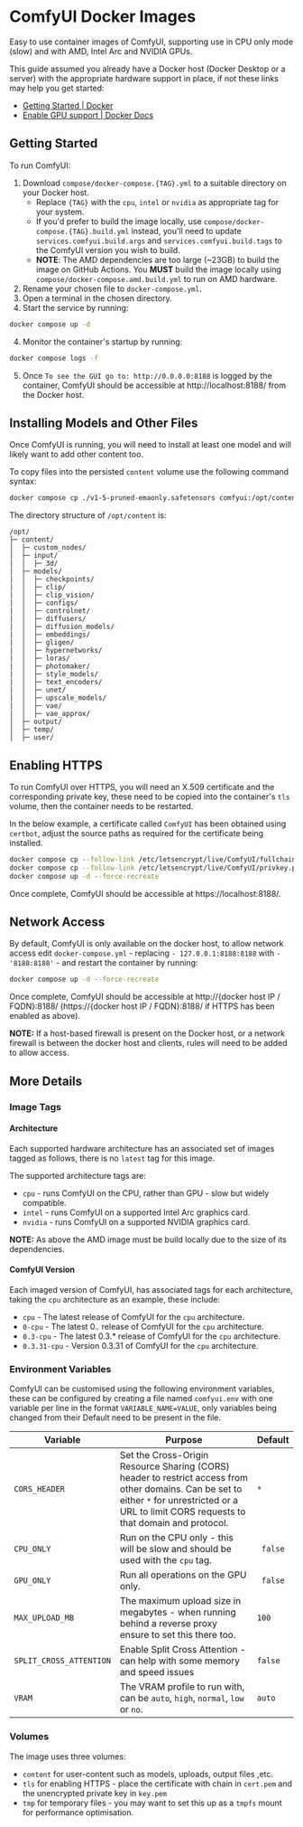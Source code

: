 <!--
SPDX-FileCopyrightText: 2025 Joe Pitt

SPDX-License-Identifier: GPL-3.0-only
-->

# ComfyUI Docker Images

Easy to use container images of ComfyUI, supporting use in CPU only mode (slow) and with AMD, Intel
Arc and NVIDIA GPUs.

This guide assumed you already have a Docker host (Docker Desktop or a server) with the appropriate
hardware support in place, if not these links may help you get started:

* [Getting Started | Docker](https://www.docker.com/get-started/)
* [Enable GPU support | Docker Docs](https://docs.docker.com/compose/how-tos/gpu-support/)

## Getting Started

To run ComfyUI:

1. Download `compose/docker-compose.{TAG}.yml` to a suitable directory on your Docker host.
    * Replace `{TAG}` with the `cpu`, `intel` or `nvidia` as appropriate tag for your system.
    * If you'd prefer to build the image locally, use `compose/docker-compose.{TAG}.build.yml`
        instead, you'll need to update `services.comfyui.build.args` and
        `services.comfyui.build.tags` to the ComfyUI version you wish to build.
    * **NOTE**: The AMD dependencies are too large (~23GB) to build the image on GitHub Actions.
        You **MUST** build the image locally using `compose/docker-compose.amd.build.yml` to run on
        AMD hardware.
2. Rename your chosen file to `docker-compose.yml`.
2. Open a terminal in the chosen directory.
3. Start the service by running:

```sh
docker compose up -d
```

4. Monitor the container's startup by running:

```sh
docker compose logs -f
```

5. Once `To see the GUI go to: http://0.0.0.0:8188` is logged by the container, ComfyUI should be
accessible at http://localhost:8188/ from the Docker host.

## Installing Models and Other Files

Once ComfyUI is running, you will need to install at least one model and will likely want to add
other content too.

To copy files into the persisted `content` volume use the following command syntax:

```sh
docker compose cp ./v1-5-pruned-emaonly.safetensors comfyui:/opt/content/models/checkpoints/
```

The directory structure of `/opt/content` is:

```
/opt/
├─ content/
│  ├─ custom_nodes/
│  ├─ input/
|  │  ├─ 3d/
│  ├─ models/
|  │  ├─ checkpoints/
|  │  ├─ clip/
|  │  ├─ clip_vision/
|  │  ├─ configs/
|  │  ├─ controlnet/
|  │  ├─ diffusers/
|  │  ├─ diffusion_models/
|  │  ├─ embeddings/
|  │  ├─ gligen/
|  │  ├─ hypernetworks/
|  │  ├─ loras/
|  │  ├─ photomaker/
|  │  ├─ style_models/
|  │  ├─ text_encoders/
|  │  ├─ unet/
|  │  ├─ upscale_models/
|  │  ├─ vae/
|  │  ├─ vae_approx/
│  ├─ output/
│  ├─ temp/
│  ├─ user/
```

## Enabling HTTPS

To run ComfyUI over HTTPS, you will need an X.509 certificate and the corresponding private key,
these need to be copied into the container's `tls` volume, then the container needs to be restarted.

In the below example, a certificate called `ComfyUI` has been obtained using `certbot`, adjust the
source paths as required for the certificate being installed.

```sh
docker compose cp --follow-link /etc/letsencrypt/live/ComfyUI/fullchain.pem comfyui:/etc/ssl/private/cert.pem
docker compose cp --follow-link /etc/letsencrypt/live/ComfyUI/privkey.pem comfyui:/etc/ssl/private/key.pem
docker compose up -d --force-recreate
```

Once complete, ComfyUI should be accessible at https://localhost:8188/.

## Network Access

By default, ComfyUI is only available on the docker host, to allow network access edit 
`docker-compose.yml` - replacing `- 127.0.0.1:8188:8188` with `- '8188:8188'` - and restart the
container by running:

```sh
docker compose up -d --force-recreate
```

Once complete, ComfyUI should be accessible at http://{docker host IP / FQDN}:8188/ 
(https://{docker host IP / FQDN}:8188/ if HTTPS has been enabled as above).

**NOTE:** If a host-based firewall is present on the Docker host, or a network firewall is between
the docker host and clients, rules will need to be added to allow access.

## More Details

### Image Tags

#### Architecture

Each supported hardware architecture has an associated set of images tagged as follows, there is no
`latest` tag for this image.

The supported architecture tags are:

* `cpu` - runs ComfyUI on the CPU, rather than GPU - slow but widely compatible.
* `intel` - runs ComfyUI on a supported Intel Arc graphics card.
* `nvidia` - runs ComfyUI on a supported NVIDIA graphics card.

**NOTE:** As above the AMD image must be build locally due to the size of its dependencies.

#### ComfyUI Version

Each imaged version of ComfyUI, has associated tags for each architecture, taking the `cpu`
architecture as an example, these include:

* `cpu` - The latest release of ComfyUI for the `cpu` architecture.
* `0-cpu` - The latest 0.*.* release of ComfyUI for the `cpu` architecture.
* `0.3-cpu` - The latest 0.3.* release of ComfyUI for the `cpu` architecture.
* `0.3.31-cpu` - Version 0.3.31 of ComfyUI for the `cpu` architecture.

### Environment Variables

ComfyUI can be customised using the following environment variables, these can be configured by
creating a file named `comfyui.env` with one variable per line in the format `VARIABLE_NAME=VALUE`,
only variables being changed from their Default need to be present in the file.

| Variable | Purpose | Default |
| -------- | ------- | ------- |
| `CORS_HEADER` | Set the Cross-Origin Resource Sharing (CORS) header to restrict access from other domains. Can be set to either `*` for unrestricted or a URL to limit CORS requests to that domain and protocol. | `*` |
| `CPU_ONLY` | Run on the CPU only - this will be slow and should be used with the `cpu` tag. | ` false` |
| `GPU_ONLY` | Run all operations on the GPU only. | ` false` |
| `MAX_UPLOAD_MB` | The maximum upload size in megabytes - when running behind a reverse proxy ensure to set this there too. | `100` |
| `SPLIT_CROSS_ATTENTION` | Enable Split Cross Attention - can help with some memory and speed issues | `false ` |
| `VRAM` | The VRAM profile to run with, can be `auto`, `high`, `normal`, `low` or `no`. | `auto` |

### Volumes

The image uses three volumes:

* `content` for user-content such as models, uploads, output files ,etc.
* `tls` for enabling HTTPS - place the certificate with chain in `cert.pem` and the unencrypted
    private key in `key.pem`
* `tmp` for temporary files - you may want to set this up as a `tmpfs` mount for performance
    optimisation.

